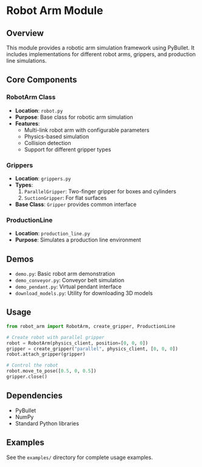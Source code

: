 # Robot Arm Module

## Overview
This module provides a robotic arm simulation framework using PyBullet. It includes implementations for different robot arms, grippers, and production line simulations.

## Core Components

### RobotArm Class
- **Location**: `robot.py`
- **Purpose**: Base class for robotic arm simulation
- **Features**:
  - Multi-link robot arm with configurable parameters
  - Physics-based simulation
  - Collision detection
  - Support for different gripper types

### Grippers
- **Location**: `grippers.py`
- **Types**:
  1. `ParallelGripper`: Two-finger gripper for boxes and cylinders
  2. `SuctionGripper`: For flat surfaces
- **Base Class**: `Gripper` provides common interface

### ProductionLine
- **Location**: `production_line.py`
- **Purpose**: Simulates a production line environment

## Demos
- `demo.py`: Basic robot arm demonstration
- `demo_conveyor.py`: Conveyor belt simulation
- `demo_pendant.py`: Virtual pendant interface
- `download_models.py`: Utility for downloading 3D models

## Usage
```python
from robot_arm import RobotArm, create_gripper, ProductionLine

# Create robot with parallel gripper
robot = RobotArm(physics_client, position=[0, 0, 0])
gripper = create_gripper("parallel", physics_client, [0, 0, 0])
robot.attach_gripper(gripper)

# Control the robot
robot.move_to_pose([0.5, 0, 0.5])
gripper.close()
```

## Dependencies
- PyBullet
- NumPy
- Standard Python libraries

## Examples
See the `examples/` directory for complete usage examples.

